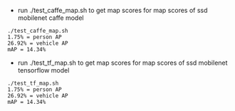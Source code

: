 
* run ./test_caffe_map.sh to get map scores for map scores of ssd mobilenet caffe model 
```
./test_caffe_map.sh
1.75% = person AP  
26.92% = vehicle AP  
mAP = 14.34%
```


* run ./test_tf_map.sh to get map scores for map scores of ssd mobilenet tensorflow model
``` 
./test_tf_map.sh
1.75% = person AP  
26.92% = vehicle AP  
mAP = 14.34%
```